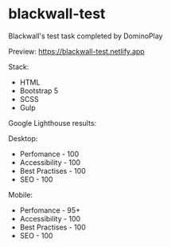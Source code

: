 # blackwall-test

Blackwall's test task completed by DominoPlay

Preview: https://blackwall-test.netlify.app

Stack:
- HTML
- Bootstrap 5
- SCSS
- Gulp

Google Lighthouse results:

Desktop:
- Perfomance - 100
- Accessibility - 100
- Best Practises - 100
- SEO - 100

Mobile:
- Perfomance - 95+
- Accessibility - 100
- Best Practises - 100
- SEO - 100
